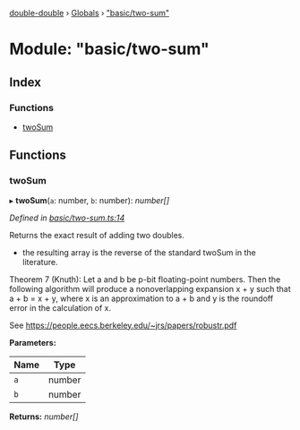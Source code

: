 [double-double](../README.md) › [Globals](../globals.md) › ["basic/two-sum"](_basic_two_sum_.md)

# Module: "basic/two-sum"

## Index

### Functions

* [twoSum](_basic_two_sum_.md#twosum)

## Functions

###  twoSum

▸ **twoSum**(`a`: number, `b`: number): *number[]*

*Defined in [basic/two-sum.ts:14](https://github.com/FlorisSteenkamp/double-double/blob/bf93768/src/basic/two-sum.ts#L14)*

Returns the exact result of adding two doubles.

* the resulting array is the reverse of the standard twoSum in the literature.

Theorem 7 (Knuth): Let a and b be p-bit floating-point numbers. Then the
following algorithm will produce a nonoverlapping expansion x + y such that
a + b = x + y, where x is an approximation to a + b and y is the roundoff
error in the calculation of x.

See https://people.eecs.berkeley.edu/~jrs/papers/robustr.pdf

**Parameters:**

Name | Type |
------ | ------ |
`a` | number |
`b` | number |

**Returns:** *number[]*
